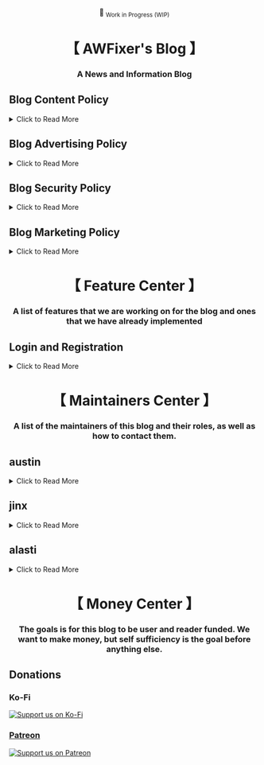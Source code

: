 <div align="center">

:construction: <sub>Work in Progress (WIP)</sub>

</div>

<div align="center">
    <h1>【 AWFixer's Blog 】</h1>
    <h3>
        A News and Information Blog
    </h3>
</div>

<h2>
  Blog Content Policy
</h2>

<details>

<summary>Click to Read More</summary>

<p>

We are not afraid of controversy, but we do not want to be a source of misinformation, That said
we are open to posts about anything as long as it is verifiable and honest. Join the Discord Server
discord.gg/awfixer to discuss any ideas you have for a blog post.

</p>

</details>

<h2>
  Blog Advertising Policy
</h2>

<details>

<summary>Click to Read More</summary>

<p>

We do not want to have any advertising on our blog. We want to keep our blog to be user and reader
funded, please consider donating on Ko-Fi, Patreon or Github. Akk of which are linked using the sponsor button
at the top of this repo

</p>

</details>

<h2>
  Blog Security Policy
</h2>

<details>

<summary>Click to Read More</summary>

<p>

we have both a security.md file in this repo and a security.txt file in the
root of our website, which is managed by cloudflare, our hosting provider.

we use Cloudflare Pages and Cloudflare Workers to host our website. We also
use the API provided by Cloudflare to manage our website. Third Party Services
that we use include Cloudflare Zaraz, Kagi, and Stripe. We also use the Cloudflare
AI Gateway to manage AI translations between hosted Workers-AI and End Users.

</p>

</details>

<h2>
  Blog Marketing Policy
</h2>

<details>

<summary>Click to Read More</summary>

<p>

We are working on a marketing policy for our blog. Please check back later.
it will have to do with email and possible social media marketing. as well
as the idea of sms marketing.

we aim to be transparent and honest with our marketing practices. and we want
to make sure that we are not spamming our readers with unwanted marketing. We
also want to respect the privacy of our readers and not share their information

</p>

</details>

<div align="center">
    <h1>【 Feature Center 】</h1>
    <h3>
        A list of features that we are working on for the blog and ones that we have already implemented
    </h3>
</div>

<h2>
  Login and Registration
</h2>

<details>

<summary>Click to Read More</summary>

<p>

We are working on a login and registration system for the blog. We are using
Discord OAuth2 to authenticate users. This system is a work in progress and
will likely be implemented in the next week. We plan on replacing it with the
AWFixer SSO system in the future.

</p>

</details>

<div align="center">
    <h1>【 Maintainers Center 】</h1>
    <h3>
        A list of the maintainers of this blog and their roles, as well as how to contact them.
    </h3>
</div>

<h2>
  austin
</h2>

<details>

<summary>Click to Read More</summary>

<p>

Austin is the owner of this blog and the main writer. He is also the co-developer of the blog

if you need to contact him, you can do so on Discord in the <a href="https://discord.gg/awfixer">AWFixer Discord Server</a>

</p>

</details>

<h2>
  jinx
</h2>

<details>

<summary>Click to Read More</summary>

<p>

jinx is the spirit of the blog, personified in the form of a co-owner. She can be found in the
discord server, be aware that she bites.

</p>

</details>

<h2>
  alasti
</h2>

<details>

<summary>Click to Read More</summary>

<p>

alasti is the developer of the blog, he is responsible for the backend and the frontend of the blog

if you need to contact him, you can do so on Discord in the <a href="https://discord.gg/awfixer">AWFixer Discord Server</a>

</p>

</details>

<div align="center">
    <h1>【 Money Center 】</h1>
    <h3>
        The goals is for this blog to be user and reader funded. We want to make money, but self sufficiency is the goal before anything else.
    </h3>
</div>

<h2>
  Donations
</h2>

<h3>
    Ko-Fi
</h3>

<a href="https://ko-fi.com/awfixer">
    <img src="https://ko-fi.com/img/githubbutton_sm.svg" alt="Support us on Ko-Fi">

<h3>
    Patreon
</h3>

<a href="https://patreon.com/awfixer">
    <img src="https://c5.patreon.com/external/logo/become_a_patron_button.png" alt="Support us on Patreon">

<h3>
    <a href="https://github.com/sponsors/awfixer>Github</a>
</h3>
